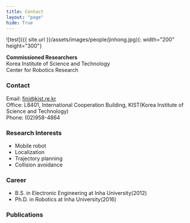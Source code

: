 ```yaml
---
title: Contact
layout: "page"
hide: True
---
```


![test]({{ site.url }}/assets/images/people/jinhong.jpg){: width="200" height="300"}

**Commissioned  Researchers**<br>Korea Institute of Science and Technology<br>Center for Robotics Research

### Contact

Email: fini@kist.re.kr <br>
Office: L8401, International Cooperation Building, KIST(Korea Institute of Science and Technology) <br>
Phone: (02)958-4864

### Research Interests

- Mobile robot
- Localization
- Trajectory planning
- Collision avoidance

### Career

- B.S. in Electronic Engineering at Inha University(2012)
- Ph.D. in Robotics at Inha University(2016)

### Publications

